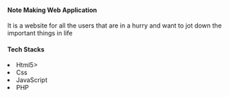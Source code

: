 <h4>Note Making Web Application</h4>

It is a website for all the users that are in a hurry and want to jot down the important things in life

<h4>Tech Stacks</h4>
<li>Html5></li>
<li>Css</li>
<li>JavaScript</li>
<li>PHP</li>
